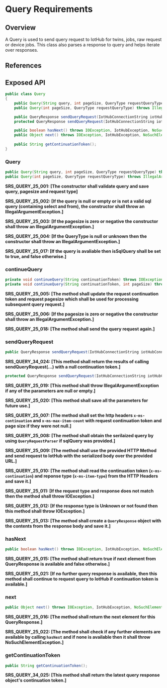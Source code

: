 # Query Requirements

## Overview

A Query is used to send query request to IotHub for twins, jobs, raw request or device jobs. This class also parses a response to query and helps iterate over responses.

## References

## Exposed API

```java
public class Query
{    
    public Query(String query, int pageSize, QueryType requestQueryType) throws IllegalArgumentException;
    public Query(int pageSize, QueryType requestQueryType) throws IllegalArgumentException;

    public QueryResponse sendQueryRequest(IotHubConnectionString iotHubConnectionString, URL url, HttpMethod method, Long timeoutInMs) throws IOException, IotHubException;
    protected QueryResponse sendQueryRequest(IotHubConnectionString iotHubConnectionString, URL url, HttpMethod method, Long timeoutInMs, String continuationToken) throws IOException, IotHubException;

    public boolean hasNext() throws IOException, IotHubException, NoSuchElementException;
    public Object next() throws IOException, IotHubException, NoSuchElementException;
    
    public String getContinuationToken();
}
```

### Query

```java
public Query(String query, int pageSize, QueryType requestQueryType) throws IllegalArgumentException;
public Query(int pageSize, QueryType requestQueryType) throws IllegalArgumentException;
```

**SRS_QUERY_25_001: [**The constructor shall validate query and save query, pagesize and request type**]**

**SRS_QUERY_25_002: [**If the query is null or empty or is not a valid sql query (containing select and from), the constructor shall throw an IllegalArgumentException.**]**

**SRS_QUERY_25_003: [**If the pagesize is zero or negative the constructor shall throw an IllegalArgumentException.**]**

**SRS_QUERY_25_004: [**If the QueryType is null or unknown then the constructor shall throw an IllegalArgumentException.**]**

**SRS_QUERY_25_017: [**If the query is avaliable then isSqlQuery shall be set to true, and false otherwise.**]**


### continueQuery

```java
private void continueQuery(String continuationToken) throws IOException, IotHubException, NoSuchElementException;
private void continueQuery(String continuationToken, int pageSize) throws IOException, IotHubException, NoSuchElementException;   
```

**SRS_QUERY_25_005: [**The method shall update the request continuation token and request pagesize which shall be used for processing subsequent query request.**]**

**SRS_QUERY_25_006: [**If the pagesize is zero or negative the constructor shall throw an IllegalArgumentException.**]**

**SRS_QUERY_25_018: [**The method shall send the query request again.**]**


### sendQueryRequest

```java
public QueryResponse sendQueryRequest(IotHubConnectionString iotHubConnectionString, URL url, HttpMethod method, Long timeoutInMs) throws IOException, IotHubException;  
```

**SRS_QUERY_34_024: [**This method shall return the results of calling sendQueryRequest(...) with a null continuation token.**]**


```java
protected QueryResponse sendQueryRequest(IotHubConnectionString iotHubConnectionString, URL url, HttpMethod method, Long timeoutInMs, String continuationToken) throws IOException, IotHubException;
```

**SRS_QUERY_25_019: [**This method shall throw IllegalArgumentException if any of the parameters are null or empty.**]**

**SRS_QUERY_25_020: [**This method shall save all the parameters for future use.**]**

**SRS_QUERY_25_007: [**The method shall set the http headers  `x-ms-continuation` and `x-ms-max-item-count` with request continuation token and page size if they were not null.**]**

**SRS_QUERY_25_008: [**The method shall obtain the serilaized query by using `QueryRequestParser` if sqlQuery was provided.**]**

**SRS_QUERY_25_009: [**The method shall use the provided HTTP Method and send request to IotHub with the serialized body over the provided URL.**]**

**SRS_QUERY_25_010: [**The method shall read the continuation token (`x-ms-continuation`) and reponse type (`x-ms-item-type`) from the HTTP Headers and save it.**]**

**SRS_QUERY_25_011: [**If the request type and response does not match then the method shall throw IOException.**]**

**SRS_QUERY_25_012: [**If the response type is Unknown or not found then this method shall throw IOException.**]**

**SRS_QUERY_25_013: [**The method shall create a `QueryResponse` object with the contents from the response body and save it.**]**


### hasNext

```java
public boolean hasNext() throws IOException, IotHubException, NoSuchElementException;   
```

**SRS_QUERY_25_015: [**The method shall return true if next element from QueryResponse is available and false otherwise.**]**

**SRS_QUERY_25_021: [**If no further query response is available, then this method shall continue to request query to IotHub if continuation token is available.**]**

### next

```java
public Object next() throws IOException, IotHubException, NoSuchElementException; 
```

**SRS_QUERY_25_016: [**The method shall return the next element for this QueryResponse.**]**

**SRS_QUERY_25_022: [**The method shall check if any further elements are available by calling `hasNext` and if none is available then it shall throw NoSuchElementException.**]**



### getContinuationToken
```java
public String getContinuationToken();
```

**SRS_QUERY_34_025: [**This method shall return the latest query response object's continuation token.**]**
